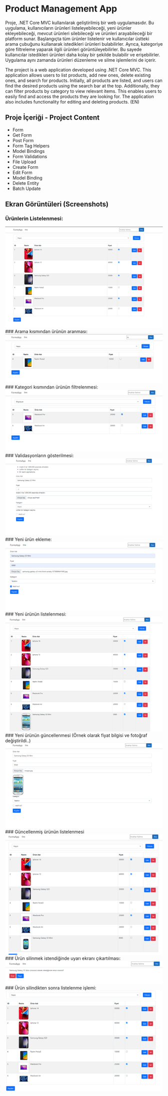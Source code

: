 # Product Management App

Proje, .NET Core MVC kullanılarak geliştirilmiş bir web uygulamasıdır. Bu uygulama, kullanıcıların ürünleri listeleyebileceği, yeni ürünler ekleyebileceği, mevcut ürünleri silebileceği ve ürünleri arayabileceği bir platform sunar. Başlangıçta tüm ürünler listelenir ve kullanıcılar üstteki arama çubuğunu kullanarak istedikleri ürünleri bulabilirler. Ayrıca, kategoriye göre filtreleme yaparak ilgili ürünleri görüntüleyebilirler. Bu sayede kullanıcılar istedikleri ürünleri daha kolay bir şekilde bulabilir ve erişebilirler. Uygulama aynı zamanda ürünleri düzenleme ve silme işlemlerini de içerir.

The project is a web application developed using .NET Core MVC. This application allows users to list products, add new ones, delete existing ones, and search for products. Initially, all products are listed, and users can find the desired products using the search bar at the top. Additionally, they can filter products by category to view relevant items. This enables users to easily find and access the products they are looking for. The application also includes functionality for editing and deleting products. (EN)

## Proje İçeriği - Project Content

- Form
- Get Form
- Post Form
- Form Tag Helpers 
- Model Bindings
- Form Validations
- File Upload
- Create Form
- Edit Form
- Model Binding
- Delete Entity
- Batch Update

## Ekran Görüntüleri (Screenshots)

### Ürünlerin Listelenmesi:
<img src="ProjectSS/1.png" width="auto">
### Arama kısmından ürünün aranması:
<img src="ProjectSS/2.png" width="auto">
### Kategori kısmından ürünün filtrelenmesi:
<img src="ProjectSS/3.png" width="auto">
### Validasyonların gösterilmesi:
<img src="ProjectSS/4.png" width="auto">
### Yeni ürün ekleme:
<img src="ProjectSS/5.png" width="auto">
### Yeni ürünün listelenmesi:
<img src="ProjectSS/6.png" width="auto">
### Yeni ürünün güncellenmesi (Örnek olarak fiyat bilgisi ve fotoğraf değiştirildi..)
<img src="ProjectSS/7.png" width="auto">
### Güncellenmiş ürünün listelenmesi
<img src="ProjectSS/8.png" width="auto">
### Ürün silinmek istendiğinde uyarı ekranı çıkartılması: 
<img src="ProjectSS/9.png" width="auto">
### Ürün silindikten sonra listelenme işlemi:
<img src="ProjectSS/10.png" width="auto">

